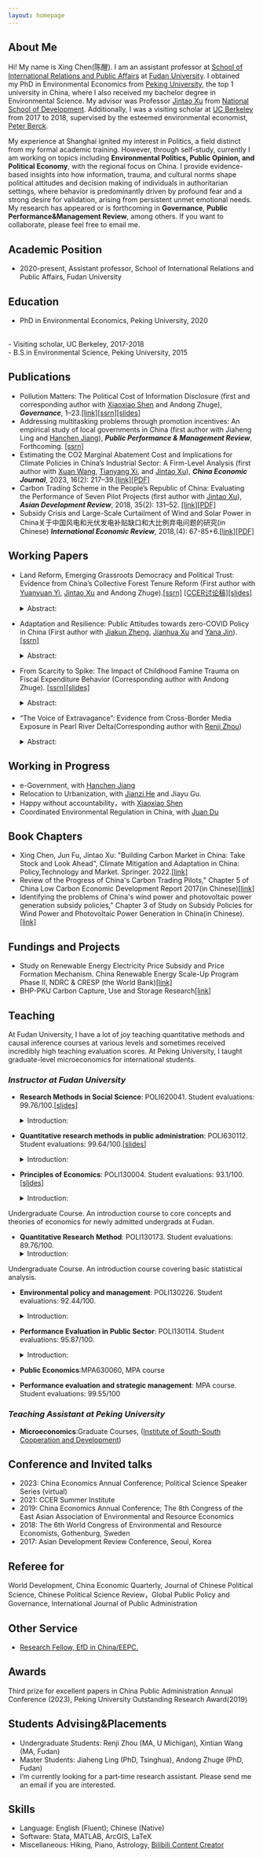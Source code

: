 ```yaml
---
layout: homepage
---
```


## About Me

Hi! My name is Xing Chen(陈醒). I am an assistant professor at [School of International Relations and Public Affairs](https://sirpa.fudan.edu.cn/) at [Fudan University](https://www.fudan.edu.cn/en/). I obtained my PhD in Environmental Economics from [Peking University](https://english.pku.edu.cn/), the top 1 university in China, where I also received my bachelor degree in Environmental Science. My advisor was Professor [Jintao Xu](https://en.nsd.pku.edu.cn/faculty/fulltime/x/239550.htm) from [National School of Development](https://en.nsd.pku.edu.cn/aboutus/about/index.htm). Additionally, I was a visiting scholar at [UC Berkeley](https://are.berkeley.edu/) from 2017 to 2018, supervised by the esteemed environmental economist, [Peter Berck](https://are.berkeley.edu/users/peter-berck).

My experience at Shanghai ignited my interest in Politics, a field distinct from my formal academic training. However, through self-study, currently I am working on topics including **Environmental Politics, Public Opinion, and Political Economy**, with the regional focus on China. I provide evidence-based insights into how information, trauma, and cultural norms shape political attitudes and decision making of individuals in authoritarian settings, where behavior is predominantly driven by profound fear and a strong desire for validation, arising from persistent unmet emotional needs. My research has appeared or is forthcoming in **Governance**, **Public Performance&Management Review**, among others. If you want to collaborate, please feel free to email me.

## Academic Position
-  2020-present, Assistant professor, School of International Relations and Public Affairs, Fudan University
 
## Education
- PhD in Environmental Economics, Peking University, 2020
<br>
- Visiting scholar, UC Berkeley, 2017-2018
<br>
- B.S.in Environmental Science, Peking University, 2015



## Publications
- Pollution Matters: The Political Cost of Information Disclosure (first and corresponding author with [Xiaoxiao Shen](https://xiaoxiaoshen.co/) and Andong Zhuge),  ***Governance***, 1–23.[[link]](https://onlinelibrary.wiley.com/doi/10.1111/gove.12847)[[ssrn]](https://papers.ssrn.com/sol3/papers.cfm?abstract_id=4486089)[[slides]](https://www.dropbox.com/scl/fi/vzt8thgaaq263f3ta75h5/Disclosure_Trust_xingchen.pdf?rlkey=j56g1b6pschyeu19hyk528hmk&dl=0)
- Addressing multitasking problems through promotion incentives: An empirical study of local governments in China (first author with Jiaheng Ling and [Hanchen Jiang](http://schpa.uibe.edu.cn/szdw/xxjs/dpa/409af343e573423d9fecc98e39474c7e.htm)),
***Public Performance & Management Review***, Forthcoming. [[ssrn]](https://papers.ssrn.com/sol3/papers.cfm?abstract_id=4449612)
- Estimating the CO2 Marginal Abatement Cost and Implications for Climate Policies in China’s Industrial Sector: A Firm-Level Analysis (first author with [Xuan Wang](https://sites.google.com/umich.edu/xuanwang/home), [Tianyang Xi](https://www.xitianyang.com/), and [Jintao Xu](https://en.nsd.pku.edu.cn/faculty/fulltime/x/239550.htm)),
***China Economic Journal***, 2023, 16(2): 217–39.[[link]](https://www.tandfonline.com/doi/abs/10.1080/17538963.2023.2244281)[[PDF]](https://www.dropbox.com/scl/fi/gr3vm1ktbbhjp03tt9elj/Estimating-the-CO2-marginal-abatement-cost-and-implications-for-climate-policies-in-China-s-industrial-sector-A-firm-level-analysis.pdf?rlkey=onayf0x48pwa3tymmfw2seom5&dl=0)
- Carbon Trading Scheme in the People’s Republic of China: Evaluating the Performance of Seven Pilot Projects (first author with [Jintao Xu](https://en.nsd.pku.edu.cn/faculty/fulltime/x/239550.htm)),
***Asian Development Review***, 2018, 35(2): 131–52. [[link]](https://direct.mit.edu/adev/article/35/2/131/9958/Carbon-Trading-Scheme-in-the-People-s-Republic-of)[[PDF]](https://www.dropbox.com/scl/fi/i9uh9jhm752v6jiooa93r/1.ADR.pdf?rlkey=zje9pc6y9tl5eqqq2pwmvwxe4&dl=0)
- Subsidy Crisis and Large-Scale Curtailment of Wind and Solar Power in China关于中国风电和光伏发电补贴缺口和大比例弃电问题的研究(in Chinese)
***International Economic Review***, 2018,(4): 67-85+6.[[link]](https://oversea.cnki.net/KCMS/detail/detail.aspx?dbcode=CJFD&dbname=CJFDLAST2018&filename=GJPP201804005&uniplatform=OVERSEA&v=MY23A1ckSLSZTyb5XPa4j7QkPXk3Y_fQJAJsdN2Jp5kwko9MWWXZVS7HRJIIzrBd)[[PDF]](https://www.dropbox.com/scl/fi/hrryf7cbds9y7ppkarfr2/2..pdf?rlkey=pl94l7x84ecwsjk6zj76z2clh&dl=0)


## Working Papers
- Land Reform, Emerging Grassroots Democracy and Political Trust: Evidence from China’s Collective Forest Tenure Reform (First author  with [Yuanyuan Yi](https://nsd.pku.edu.cn/szdw/yjyxl/y6/515466.htm#), [Jintao Xu](https://nsd.pku.edu.cn/szdw/qzjs/x/262188.htm) and Andong Zhuge).[[ssrn]](https://papers.ssrn.com/sol3/papers.cfm?abstract_id=4569967) [[CCER讨论稿]](https://nsd.pku.edu.cn/cbw/tlg1/tlg2023/532016.htm)[[slides]](https://www.dropbox.com/scl/fi/o7tx7fdd3x5c5ai8t8bb9/democracy.pdf?rlkey=qrj4w4arrqbkjodd9td8wq86d&dl=0)
  <details><summary>Abstract:</summary>
   This study explores how the application of democratic rule in land reform decision-making process determines villagers’ political trust towards different levels of the cadres in rural China. Based on analyses of a two-period household survey, we find that in China’s most recent Collective Forest Tenure Reform, the use of democratic rule improves villagers’ trust for town and county cadres, whereas the impact on trust towards village cadres is only significant for the highest democraticness that involves mass participation. This pattern of trust is partly explained by that the democratic process helped decrease the unresolved inter-village forestland disputes which usually requires town or county level cadres’ intervene, whilst there seems no such impact on the within-village land disputes. Heterogeneity analyses show that democratic decision-making has a more pronounced effect in improving trust for villagers with lower income, and those without affiliation with the Chinese Communist Party (CCP) or to the village committee. Our results provide the first evidence that Chinese people perceive democracy not only as a way to select their leaders, but also ways for ordinary people to participate in public affairs and present their opinions in decision-making process to influence local cadres’ accountability.
   </details>

- Adaptation and Resilience: Public Attitudes towards zero-COVID Policy in China
 (First author  with [Jiakun Zheng](https://scholar.google.com/citations?hl=zh-CN&user=c-6NWRcAAAAJ), [Jianhua Xu](https://www.ghd.pku.edu.cn/English/People/Faculty_fe5100f8d50a4875a92ad8991380a172/X_fe5100f8d50a4875a92ad8991380a172/XUjianhua/index.blk.htm) and [Yana Jin](http://scholar.pku.edu.cn/yjin/bio)). [[ssrn]](https://papers.ssrn.com/sol3/papers.cfm?abstract_id=4667162)
  <details><summary>Abstract:</summary>
   Understanding citizen compliance in rapidly evolving policy environment is crucial for assessing the effectiveness of public health strategies, especially in scenarios like the COVID-19 pandemic. This study investigates the dynamics of public opinion regarding the shift from zero-COVID policy to live-with-COVID policy, utilizing a two-wave panel survey conducted in August 2022 and January 2023 in China. We find substantial support for zero-COVID initially (79.42%), which persisted significantly (45.73%) after policy relaxation. Sociodemographic factors demonstrated limited impact on policy support, with the exception of iOS users. Moreover, individuals’ attitudes toward policies are associated with their perceived cost and benefit of COVID policies. This indicates that people are actively assessing the impact of each policy on their personal lives rather than passively accepting government directives, and this also nullifies the self-sensor hypothesis. Additionally, the correlation between the severity of COVID-19 symptoms and support for the zero-COVID policy highlights the impact of personal experience on public opinion. These results reveal the heterogeneous preferences towards zero-COVID policies in China.
  </details>

- From Scarcity to Spike: The Impact of Childhood Famine Trauma on Fiscal Expenditure Behavior (Corresponding author with Andong Zhuge). [[ssrn]](https://papers.ssrn.com/sol3/papers.cfm?abstract_id=4646240)[[slides]](https://www.dropbox.com/scl/fi/t819mhqoujxse6sr7pw0s/trauma.pdf?rlkey=a9t50sj9rtcagp90wfre37dfj&dl=0) 
  <details><summary>Abstract:</summary>
   This study delves into the understudied nexus between officials’ personal trauma experiences and their fiscal decision-making, with a particular emphasis on childhood famine experiences and the inclination toward fiscal conservatism. Using data from Chinese cities spanning 2008 to 2018, we find that officials imprinted with childhood famine trauma demonstrate a significant increase in Year-End Spending Spikes (YESS), a phenomenon characterized by a rush to exhaust surplus budgets at year end due to “use it or lose it” budget rule. This behavior correlates with a decrease in both GDP growth rate and fiscal efficiency. Furthermore, the imprint effect is pronounced among officials who endured famine between ages 3 to 8, suggesting a critical window of impressionable years. Moreover, working in cities less reliant on financial transfers, and extensive local networks accentuate this effect. We further explore the psychological mechanisms, highlighting a correlation between mild depression and fiscal behavior, thus providing new insights into the profound and enduring effects of early trauma on public financial management.
  </details>

- “The Voice of Extravagance”: Evidence from Cross-Border Media Exposure in Pearl River Delta(Corresponding author with [Renji Zhou](https://ii.umich.edu/ii/people/all/r/renjizh.html))
    <details><summary>Abstract:</summary>
   This study investigates the long-term impact of non-political media on political attitudes, utilizing the accidental introduction of cross-border television signals in early 1980s China as a natural experiment. Our findings reveal that rural residents in counties with stronger reception of Hong Kong’s free-to-air TV (HKTV), particularly TVB, exhibit lower political trust in local governments. This effect persists for two decades, and is predominantly observed among heavy TV viewers – cohorts who were exposed to HKTV during their adolescence. Regarding possible mechanisms, we find that individuals exposed to entertainment television in their formative years tend to be more civic-minded as adults. They demonstrate heightened awareness of social issues, yet their general cognitive sophistication does not correspondingly increase. This study contributes to understanding the subtle yet significant impact of entertainment media on political perceptions and civic engagement.
  </details>
  
## Working in Progress
- e-Government, with [Hanchen Jiang](http://schpa.uibe.edu.cn/szdw/xxjs/dpa/409af343e573423d9fecc98e39474c7e.htm)
- Relocation to Urbanization, with [Jianzi He](https://igpp.fudan.edu.cn/igppen/e6/02/c20933a386562/page.htm) and Jiayu Gu.
- Happy without accountability，with [Xiaoxiao Shen](https://xiaoxiaoshen.co/)
- Coordinated Environmental Regulation in China, with [Juan Du](https://faculty.ecnu.edu.cn/_s35/dj2_23449/main.psp)
  
## Book Chapters
- Xing Chen, Jun Fu, Jintao Xu: "Building Carbon Market in China: Take Stock and Look Ahead", Climate Mitigation and Adaptation in China: Policy,Technology and Market.  Springer. 2022.[[link]](https://link.springer.com/book/10.1007/978-981-16-4310-1)
- Review of the Progress of China's Carbon Trading Pilots," Chapter 5 of China Low Carbon Economic Development Report 2017(in Chinese)[[link]](https://www.pishu.com.cn/skwx_ps/bookdetail?SiteID=14&ID=9313611)
- Identifying the problems of China's wind power and photovoltaic power generation subsidy policies," Chapter 3 of Study on Subsidy Policies for Wind Power and Photovoltaic Power Generation in China(in Chinese).[[link]](http://www.csspw.com.cn/booksdetail_15923_2075299_0.jhtml)


## Fundings and Projects
- Study on Renewable Energy Electricity Price Subsidy and Price Formation Mechanism. China Renewable Energy Scale-Up Program Phase II, NDRC & CRESP (the World Bank)[[link]](https://projects.worldbank.org/en/projects-operations/project-detail/P127033?lang=en)
- BHP-PKU Carbon Capture, Use and Storage Research[[link]](https://www.nsd.pku.edu.cn/ccus/ccus/project/271707.htm)


## Teaching
At Fudan University, I have a lot of joy teaching quantitative methods and causal inference courses at various levels and sometimes received incredibly high teaching evaluation scores. At Peking University, I taught graduate-level microeconomics for international students. 
### *Instructor at Fudan University*
- **Research Methods in Social Science**: POLI620041. Student evaluations: 99.76/100.[[slides](https://www.dropbox.com/scl/fo/v3s13hmyw4n4zntshz8lj/h?rlkey=e3he03k7m7b3hhcpzev13dgop&dl=0)]
  <details><summary>Introduction:</summary>
  Graduate Course. This course will prepare newly admitted graduate students for other quantitative analysis courses offered in the Politics/Public Administration department and elsewhere. Students will learn basic probability and statistics, as well as programming using Stata. Course is equivalent to intermediate econometrics, covering cross-sectional data analysis.
  </details>
- **Quantitative research methods in public administration**: POLI630112. Student evaluations: 99.64/100.[[slides](https://www.dropbox.com/scl/fo/8zw2nzi5oc29eu37pu59i/h?rlkey=ygr5qgwlmpqlsj7a9kjy1c6a3&dl=0)]
  <details><summary>Introduction:</summary>
  Graduate Course. An advanced course covering panel data analysis, as well as techniques for causal inference and empirical strategy, including Difference-in-difference(DID), instrumental variable method (IV), regression discontinuity design(RDD), and synthetic control methond (SCM). Using data from published journal articles, students will learn how to clean data, create graphs and tables, and conduct basic statistical analysis.
   </details>

- **Principles of Economics**: POLI130004. Student evaluations: 93.1/100.[[slides](https://www.dropbox.com/scl/fo/4lr7infcxsp0vvcbgvrc3/h?rlkey=3qrszd8uhv2cd0j0guqcgwtt0&dl=0)]
  <details><summary>Introduction:</summary>
Undergraduate Course. An introduction course to core concepts and theories of economics for newly admitted undergrads at Fudan.
   </details>
  
- **Quantitative Research Method**: POLI130173. Student evaluations: 89.76/100.
    <details><summary>Introduction:</summary>
 Undergraduate Course. An introduction course covering basic statistical analysis. 
   </details>
   
- **Environmental policy and management**: POLI130226. Student evaluations: 92.44/100.
  <details><summary>Introduction:</summary>
  Undergraduate Course. This course provides an overview of China's environmental governance since 2000. By introducing the microeconomic foundations of environmental policies, analyzing China's pollution control efforts, and examining the impacts of environmental regulation, this course aims to equip students with the knowledge about the policy design and implementation in addressing future environmental challenges.
   </details>
  
- **Performance Evaluation in Public Sector**: POLI130114. Student evaluations: 95.87/100.
  <details><summary>Introduction:</summary>
  Undergraduate Course. An introductory course for causal inference and policy evaluation techniques in the context of China governance.
   </details>
- **Public Economics**:MPA630060, MPA course
- **Performance evaluation and strategic management**: MPA course. Student evaluations: 99.55/100

### *Teaching Assistant at Peking University*
-  **Microeconomics**:Graduate Courses, ([Institute of South-South Cooperation and Development](https://www.isscad.pku.edu.cn/))

## Conference and Invited talks
- 2023: China Economics Annual Conference; Political Science Speaker Series (virtual)
- 2021: CCER Summer Institute
- 2019: China Economics Annual Conference; The 8th Congress of the East Asian Association of Environmental and Resource Economics
- 2018: The 6th World Congress of Environmental and Resource Economists, Gothenburg, Sweden
- 2017: Asian Development Review Conference, Seoul, Korea

## Referee for
World Development, China Economic Quarterly, Journal of Chinese Political Science, Chinese Political Science Review，Global Public Policy and Governance, International Journal of Public Administration

## Other Service
- [Research Fellow, EfD in China/EEPC.](https://www.efdinitiative.org/about-efd/people/chen-xing)
  
## Awards
Third prize for excellent papers in China Public Administration Annual Conference (2023), Peking University Outstanding Research Award(2019)


## Students Advising&Placements
- Undergraduate Students: Renji Zhou (MA, U Michigan), Xintian Wang (MA, Fudan) 
- Master Students: Jiaheng Ling (PhD, Tsinghua), Andong Zhuge (PhD, Fudan)
- I’m currently looking for a part-time research assistant. Please send me an email if you are interested.
  
## Skills
- Language: English (Fluent); Chinese (Native)
- Software: Stata, MATLAB, ArcGIS, LaTeX
- Miscellaneous: Hiking, Piano, Astrology, [Bilibili Content Creator](https://space.bilibili.com/5577989?spm_id_from=333.337.0.0)
